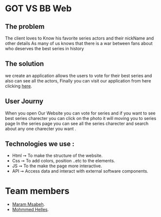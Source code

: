 
# GOT VS BB Web 

## The problem 
The client loves to Know his favorite series actors and their nickName and other details 
As many of us knows that there is a war between fans about who deserves the best series in history 

## The solution
we create an application allows the users to vote for their best series and also can see all the actors, Finally you can visit our application from here   clicking [here](https://gsg-g11.github.io/GOT_VS_BB/).

## User Journy 
When you open Our Website you can vote for series and if you want to see best series charecter you can click on the photo it will moving you to series page 
In the series page you can see all the series charecter and search about any one charecter you want . 

## Technologies we use :
* Html ➙ To make the structure of the website.
* Css ➙ To add colors, position ..etc to the elements.
* JS ➙ To the make the page more interactive.
* API ➙ Access data and interact with external software components.



# Team members
- [Maram Msabeh](https://github.com/maramms).
- [Mohmmed Helles](https://github.com/mo7amedehab97).